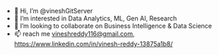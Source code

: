 - 👋 Hi, I’m @vineshGitServer
- 👀 I’m interested in Data Analytics, ML, Gen AI, Research 
- 💞️ I’m looking to collaborate on Business Intelligence & Data Science 
- 📫 reach me vineshreddy116@gmail.com, https://www.linkedin.com/in/vinesh-reddy-13875a1b8/
  

<!---
vineshGitServer/vineshGitServer is a ✨ special ✨ repository because its `README.md` (this file) appears on your GitHub profile.
You can click the Preview link to take a look at your changes.
--->
